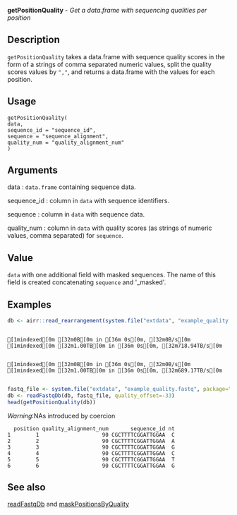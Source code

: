 **getPositionQuality** - *Get a data.frame with sequencing qualities per position*

Description
--------------------

`getPositionQuality` takes a data.frame with sequence quality scores 
in the form of a strings of comma separated numeric values, split the quality 
scores values by `","`,  and returns a data.frame with the values
for each position.


Usage
--------------------
```
getPositionQuality(
data,
sequence_id = "sequence_id",
sequence = "sequence_alignment",
quality_num = "quality_alignment_num"
)
```

Arguments
-------------------

data
:   `data.frame` containing sequence data.

sequence_id
:   column in `data` with sequence identifiers.

sequence
:   column in `data` with sequence data.

quality_num
:   column in `data` with quality scores (as
strings of numeric values, comma separated) for `sequence`.




Value
-------------------

`data` with one additional field with masked sequences. The 
name of this field is created concatenating `sequence` 
and '_masked'.



Examples
-------------------

```R
db <- airr::read_rearrangement(system.file("extdata", "example_quality.tsv", package="alakazam"))

```


```
[1mindexed[0m [32m0B[0m in [36m 0s[0m, [32m0B/s[0m[1mindexed[0m [32m1.00TB[0m in [36m 0s[0m, [32m718.94TB/s[0m                                                                                                                                                                                                                                [1mindexed[0m [32m0B[0m in [36m 0s[0m, [32m0B/s[0m[1mindexed[0m [32m1.00TB[0m in [36m 0s[0m, [32m689.17TB/s[0m                                                                                                                                                                                                                                
```


```R
fastq_file <- system.file("extdata", "example_quality.fastq", package="alakazam")
db <- readFastqDb(db, fastq_file, quality_offset=-33)
head(getPositionQuality(db))
```

*Warning*:NAs introduced by coercion
```
  position quality_alignment_num       sequence_id nt
1        1                    90 CGCTTTTCGGATTGGAA  C
2        2                    90 CGCTTTTCGGATTGGAA  A
3        3                    90 CGCTTTTCGGATTGGAA  G
4        4                    90 CGCTTTTCGGATTGGAA  C
5        5                    90 CGCTTTTCGGATTGGAA  T
6        6                    90 CGCTTTTCGGATTGGAA  G

```



See also
-------------------

[readFastqDb](readFastqDb.md) and [maskPositionsByQuality](maskPositionsByQuality.md)






